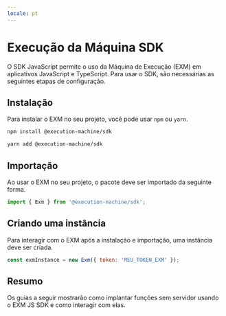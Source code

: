 ```yaml
---
locale: pt
---
```

# Execução da Máquina SDK

O SDK JavaScript permite o uso da Máquina de Execução (EXM) em aplicativos JavaScript e TypeScript. Para usar o SDK, são necessárias as seguintes etapas de configuração.

## Instalação

Para instalar o EXM no seu projeto, você pode usar `npm` ou `yarn`.

<CodeGroup>
  <CodeGroupItem title="npm">

```bash
npm install @execution-machine/sdk
```

  </CodeGroupItem>
  <CodeGroupItem title="yarn">

```bash
yarn add @execution-machine/sdk
```

  </CodeGroupItem>
</CodeGroup>

## Importação

Ao usar o EXM no seu projeto, o pacote deve ser importado da seguinte forma.

<CodeGroup>
  <CodeGroupItem title="JavaScript">

```js
import { Exm } from '@execution-machine/sdk';
```
  </CodeGroupItem>
</CodeGroup>

## Criando uma instância

Para interagir com o EXM após a instalação e importação, uma instância deve ser criada.

<CodeGroup>
  <CodeGroupItem title="JavaScript">

```js
const exmInstance = new Exm({ token: 'MEU_TOKEN_EXM' });
```
  </CodeGroupItem>
</CodeGroup>

## Resumo

Os guias a seguir mostrarão como implantar funções sem servidor usando o EXM JS SDK e como interagir com elas.